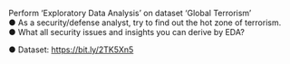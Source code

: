 Perform ‘Exploratory Data Analysis’ on dataset ‘Global Terrorism’<br>
● As a security/defense analyst, try to find out the hot zone of terrorism.<br>
● What all security issues and insights you can derive by EDA?<br>

● Dataset: https://bit.ly/2TK5Xn5
